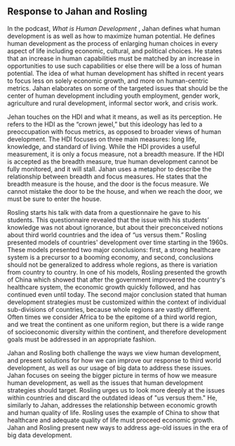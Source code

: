 ## Response to Jahan and Rosling 

In the podcast, *What is Human Development* , Jahan defines what human development is as well as how to maximize human potential. He defines human development as the process of enlarging human choices in every aspect of life including economic, cultural, and political choices. He states that an increase in human capabilities must be matched by an increase in opportunities to use such capabilities or else there will be a loss of human potential. The idea of what human development has shifted in recent years to focus less on solely economic growth, and more on human-centric metrics. Jahan elaborates on some of the targeted issues that should be the center of human development including youth employment, gender work, agriculture and rural development, informal sector work, and crisis work.

Jehan touches on the HDI and what it means, as well as its perception. He refers to the HDI as the “crown jewel,” but this ideology has led to a preoccupation with focus metrics, as opposed to broader views of human development. The HDI focuses on three main measures: long life, knowledge, and standard of living. While the HDI provides a useful measurement, it is only a focus measure, not a breadth measure. If the HDI is accepted as the breadth measure, true human development cannot be fully monitored, and it will stall. Jahan uses a metaphor to describe the relationship between breadth and focus measures. He states that the breadth measure is the house, and the door is the focus measure. We cannot mistake the door to be the house, and when we reach the door, we must be sure to enter the house. 

Rosling starts his talk with data from a questionnaire he gave to his students. This questionnaire revealed that the issue with his students’ knowledge was not about ignorance, but about their preconceived notions about third world countries and the idea of “us versus them.” Rosling presented models of countries' development over time starting in the 1960s. These models presented two major conclusions: first, a strong healthcare system is a precursor to a booming economy, and second, conclusions should not be generalized to address whole regions, as there is variation from country to country. In one of his models, Rosling presented the growth of China which showed that after the government improvered the country's healthcare system, the economic growth quickly followed, and has continued even until today. The second major conclusion stated that human development strategies must be customized within the context of individual sub-divisions of countries, because whole regions are vastly different. Often times we consider Africa to be the epitome of a third world region, and we treat the continent as one uniform region, but there is a wide range of socioeconomic diversity within the continent, and therefore development goals must be addressed in an appropriate fashion. 

Jahan and Rosling both challenge the ways we view human development, and present solutions for how we can improve our response to third world development, as well as our usage of big data to address these issues. Jahan focuses on seeing the bigger picture in terms of how we measure human development, as well as the issues that human development strategies should target. Rosling urges us to look more deeply at the issues within countries and discard the outdated ideas of "us versus them." He, similarly to Jahan, addresses the relationship between economic growth and human quality of life. Rosling uses the example of China to show that healthcare and adequate quality of life must proceed economic growth. Jahan and Rosling present new ways to address age-old issues in the era of big data development. 
